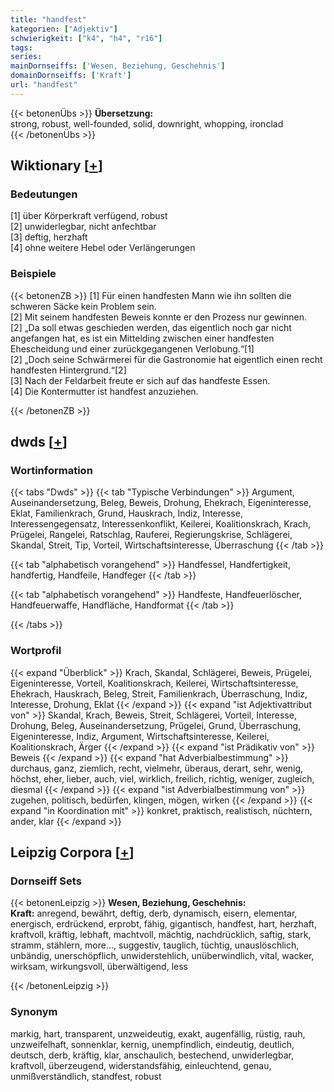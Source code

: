 ```yaml
---
title: "handfest"
kategorien: ["Adjektiv"]
schwierigkeit: ["k4", "h4", "r16"]
tags:
series:
mainDornseiffs: ['Wesen, Beziehung, Geschehnis']
domainDornseiffs: ['Kraft']
url: "handfest"
---
```


{{< betonenÜbs >}}
**Übersetzung:**  
strong, robust, well-founded, solid, downright, whopping, ironclad  
{{< /betonenÜbs >}}

## Wiktionary [[+](https://de.wiktionary.org/wiki/handfest)]

### Bedeutungen
[1] über Körperkraft verfügend, robust  
[2] unwiderlegbar, nicht anfechtbar  
[3] deftig, herzhaft  
[4] ohne weitere Hebel oder Verlängerungen  

### Beispiele
{{< betonenZB >}}
[1] Für einen handfesten Mann wie ihn sollten die schweren Säcke kein Problem sein.  
[2] Mit seinem handfesten Beweis konnte er den Prozess nur gewinnen.  
[2] „Da soll etwas geschieden werden, das eigentlich noch gar nicht angefangen hat, es ist ein Mittelding zwischen einer handfesten Ehescheidung und einer zurückgegangenen Verlobung.“[1]  
[2] „Doch seine Schwärmerei für die Gastronomie hat eigentlich einen recht handfesten Hintergrund.“[2]  
[3] Nach der Feldarbeit freute er sich auf das handfeste Essen.  
[4] Die Kontermutter ist handfest anzuziehen.  

{{< /betonenZB >}}


## dwds [[+](https://www.dwds.de/wb/handfest)]

### Wortinformation
{{< tabs "Dwds" >}}
{{< tab "Typische Verbindungen" >}}
Argument, Auseinandersetzung, Beleg, Beweis, Drohung, Ehekrach, Eigeninteresse, Eklat, Familienkrach, Grund, Hauskrach, Indiz, Interesse, Interessengegensatz, Interessenkonflikt, Keilerei, Koalitionskrach, Krach, Prügelei, Rangelei, Ratschlag, Rauferei, Regierungskrise, Schlägerei, Skandal, Streit, Tip, Vorteil, Wirtschaftsinteresse, Überraschung
{{< /tab >}}

{{< tab "alphabetisch vorangehend" >}}
Handfessel, Handfertigkeit, handfertig, Handfeile, Handfeger
{{< /tab >}}

{{< tab "alphabetisch vorangehend" >}}
Handfeste, Handfeuerlöscher, Handfeuerwaffe, Handfläche, Handformat
{{< /tab >}}

{{< /tabs >}}

### Wortprofil
{{< expand "Überblick" >}} Krach, Skandal, Schlägerei, Beweis, Prügelei, Eigeninteresse, Vorteil, Koalitionskrach, Keilerei, Wirtschaftsinteresse, Ehekrach, Hauskrach, Beleg, Streit, Familienkrach, Überraschung, Indiz, Interesse, Drohung, Eklat {{< /expand >}}
{{< expand "ist Adjektivattribut von" >}} Skandal, Krach, Beweis, Streit, Schlägerei, Vorteil, Interesse, Drohung, Beleg, Auseinandersetzung, Prügelei, Grund, Überraschung, Eigeninteresse, Indiz, Argument, Wirtschaftsinteresse, Keilerei, Koalitionskrach, Ärger {{< /expand >}}
{{< expand "ist Prädikativ von" >}} Beweis {{< /expand >}}
{{< expand "hat Adverbialbestimmung" >}} durchaus, ganz, ziemlich, recht, vielmehr, überaus, derart, sehr, wenig, höchst, eher, lieber, auch, viel, wirklich, freilich, richtig, weniger, zugleich, diesmal {{< /expand >}}
{{< expand "ist Adverbialbestimmung von" >}} zugehen, politisch, bedürfen, klingen, mögen, wirken {{< /expand >}}
{{< expand "in Koordination mit" >}} konkret, praktisch, realistisch, nüchtern, ander, klar {{< /expand >}}

## Leipzig Corpora [[+](https://corpora.uni-leipzig.de/en/res?word=handfest&corpusId=deu_newscrawl-public_2018)]

### Dornseiff Sets
{{< betonenLeipzig >}}
**Wesen, Beziehung, Geschehnis:**  
**Kraft:** anregend, bewährt, deftig, derb, dynamisch, eisern, elementar, energisch, erdrückend, erprobt, fähig, gigantisch, handfest, hart, herzhaft, kraftvoll, kräftig, lebhaft, machtvoll, mächtig, nachdrücklich, saftig, stark, stramm, stählern, more..., suggestiv, tauglich, tüchtig, unauslöschlich, unbändig, unerschöpflich, unwiderstehlich, unüberwindlich, vital, wacker, wirksam, wirkungsvoll, überwältigend, less  

{{< /betonenLeipzig >}}

### Synonym
markig, hart, transparent, unzweideutig, exakt, augenfällig, rüstig, rauh, unzweifelhaft, sonnenklar, kernig, unempfindlich, eindeutig, deutlich, deutsch, derb, kräftig, klar, anschaulich, bestechend, unwiderlegbar, kraftvoll, überzeugend, widerstandsfähig, einleuchtend, genau, unmißverständlich, standfest, robust

